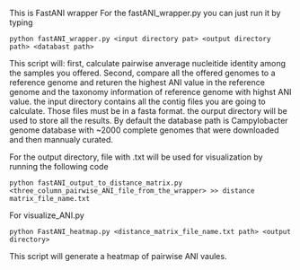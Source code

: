 This is FastANI wrapper
For the fastANI_wrapper.py you can just run it by typing
	
	python fastANI_wrapper.py <input directory pat> <output directory path> <databast path>
	

This script will: first, calculate pairwise anverage nucleitide identity among the samples you offered. Second, compare all the offered genomes to a reference genome and returen the highest ANI value in the reference genome and the taxonomy information of reference genome with highst ANI value. the input directory contains all the contig files you are going to calculate. Those files must be in a fasta format. the ourput directory will be used to store all the results. By default the database path is Campylobacter genome database with ~2000 complete genomes that were downloaded and then mannualy curated.

For the output directory, file with .txt will be used for visualization by running the following code
	
	python fastANI_output_to_distance_matrix.py <three_column_pairwise_ANI_file_from_the_wrapper> >> distance matrix_file_name.txt

For visualize_ANI.py
	
	python FastANI_heatmap.py <distance_matrix_file_name.txt path> <output directory>

This script will generate a heatmap of pairwise ANI vaules.
